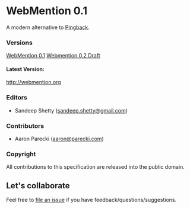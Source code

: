 # WebMention 0.1

A modern alternative to [Pingback](http://www.hixie.ch/specs/pingback/pingback).


### Versions
[WebMention 0.1](http://webmention.org/0.1)
[Webmention 0.2 Draft](http://webmention.org/0.2)

#### Latest Version:
http://webmention.org


### Editors
* Sandeep Shetty (sandeep.shetty@gmail.com)

### Contributors
* Aaron Parecki (aaron@parecki.com)

### Copyright
All contributions to this specification are released into the public domain.

## Let's collaborate
Feel free to [file an issue](https://github.com/converspace/webmention/issues) if you have feedback/questions/suggestions.
